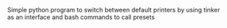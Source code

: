 Simple python program to switch between default printers by using tinker as an interface and bash commands to call presets
